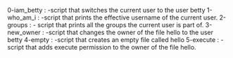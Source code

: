 0-iam_betty :			-script that switches the current user to the user betty
1-who_am_i :			-script that prints the effective username of the current user.
2-groups : 			- script that prints all the groups the current user is part of.
3-new_owner :			-script that changes the owner of the file hello to the user betty
4-empty :   			-script that creates an empty file called hello
5-execute :			-script that adds execute permission to the owner of the file hello.
